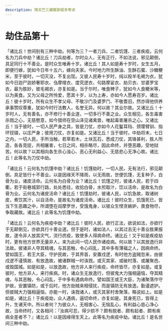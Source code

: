 ```yaml
---
description: 隋天竺三藏闍那崛多等译
---
```


# 劫住品第十

「诸比丘！世间别有三种中劫。何等为三？一者刀兵、二者饥馑、三者疾疫。云何名为刀兵中劫？诸比丘！刀兵劫者，尔时众人，无有正行，不如法说，邪见颠倒，具足同行十不善业。是时众生唯寿十岁。诸比丘！其人如是寿十岁时，女生五月，即便行嫁，犹如今日年十五六，嫁向夫家。今时地力所生酥油、生酥石蜜、沙糖粳米，至于彼时，一切灭没，不复出现。又彼人民寿十岁时，纯以羖羊毛褐为衣，犹如今日迦尸迦娇奢耶衣、刍摩缯衣、度究逻衣、句路摩娑衣、劫贝衣、甘婆罗宝衣，最为胜妙，彼毛褐衣，亦复如是。当于尔时，唯食稗子，犹如今人食粳米等，以为美食。又为父母之所怜爱，愿其十岁，以为上寿，亦如今人愿寿百岁。诸比丘！彼十岁时，所有众生不孝父母、不敬沙门及婆罗门、不敬耆旧，然亦得他供养承事赞叹尊重，犹如今时行法教人，名誉无异。何以故？其业尔故。又诸比丘！十岁时人，无有善名，亦不修行十善业道，一切多行不善之业。众生相见，各生毒害杀戮之心，无慈愍意，如今猎师在空山泽见诸禽兽，唯起毒害屠杀之心。又诸比丘！当于彼时，一切人民严身之具，皆是刀仗，亦如今人花鬘耳珰、颈璎臂钏、指环钗镊，以庄严身；彼用刀仗，亦复如是。又诸比丘！当于彼时，中劫将末，七日之内，一切人民，手所当触，若草若木，土块瓦石，悉成刀仗，其锋甚利，胜人所造，各各竞捉，共相屠害，七日之间，相杀略尽，因此命终，并堕恶趣，受地狱苦。何以故？以其相向各生杀心浊心、恶心无利益心、无慈悲心无净心故。诸比丘！此等名为刀仗中劫。

「诸比丘！云何名为饥馑中劫？诸比丘！饥馑劫时，一切人民，无有法行，邪见颠倒，具足皆行十不善业。以是因缘天不降雨，以无雨故，世便饥馑，无复种子，白骨为业，诸皮活命。云何名为白骨为业？诸比丘！饥馑之时，彼诸人民，若于四衢，若于街巷城郭行路，处处悉往，收拾白骨，水煎取汁，饮以活命，是故名为白骨为业。云何名为诸皮活命？诸比丘！饥馑劫时，彼诸人民，以饥急故，取诸树皮，煮饮其汁，以自活命，是故名为诸皮活命。诸比丘！彼时众生，饥饿死已，皆当下生恶趣之中，所谓堕在阎摩罗世，受饿鬼身，以彼众生悭贪嫉妒，畏食物尽，争取藏故。诸比丘！此等名为饥馑中劫。

「诸比丘！云何名为疾疫中劫？诸比丘！彼时人民，欲行正法，欲说如法，亦欲行于无颠倒见，亦欲具行十善业道。但于是时，诸如法人，以其过去无十善业胜果报故，遂令非人放其灾气，流行疠疫，致使多人得病命终。诸比丘！又于如是疾疫劫时，更有他方世界无量非人，来为此间一切人民作诸疫病。何以故？以其放逸行非法故。彼诸非人夺其精魂，与其恶触，令心闷乱，其中多有薄福之人，因病命终。譬如国王，若王大臣，守护民故，于其界首，安置戍逻，有时他方盗贼忽来，由彼戍逻不谨慎故、有放逸故，被诸群贼一时诛戮，或灭其家、或破村落、或屠聚邑、或毁国城。如是如是，以放逸故，他方非人来行疾疫，命终皆尽，亦复如是。或复彼时，他方非人，来行疾病。时，诸众生无放逸行，但彼鬼大力强相逼恼，夺其精魂，与其恶触，令心闷乱，于中多有遇病命终。譬如国王或王大臣，为诸聚落作守护故，安置镇防，或于后时，他方劫贼来相侵扰，而是镇防无有放逸，勤谨遮护。但彼贼大力强相逼恼，亦能一时，诛戮诸人，或灭其家村舍聚落，略说如上。如是如是，诸比丘！于疾疫劫，众人遇病，逼切命终，亦复如是。其身死已，皆得上升，生诸天中。所以者何？为彼众人，无相害心、无恼乱心，有利益心慈心净心故，当命终时，又各相问：『汝病可忍，得少损不？颇有脱者、颇有起者、颇有疾病全差者不？』诸比丘！以是因缘得生天上。此等名为疾疫中劫。诸比丘！是名世间三种中劫。
